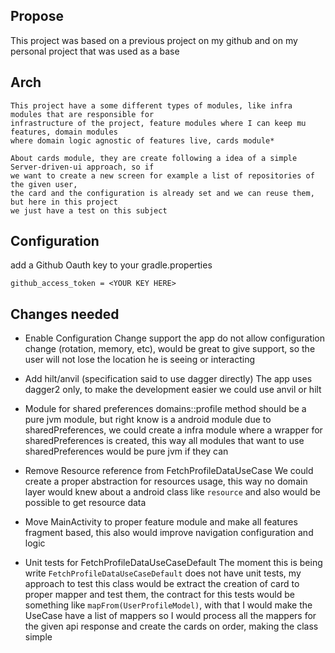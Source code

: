 ## Propose

This project was based on a previous project on my github and on my personal project that was used
as a base

## Arch
    This project have a some different types of modules, like infra modules that are responsible for
    infrastructure of the project, feature modules where I can keep mu features, domain modules
    where domain logic agnostic of features live, cards module*

    About cards module, they are create following a idea of a simple Server-driven-ui approach, so if
    we want to create a new screen for example a list of repositories of the given user,
    the card and the configuration is already set and we can reuse them, but here in this project
    we just have a test on this subject

## Configuration

add a Github Oauth key to your gradle.properties

```
github_access_token = <YOUR KEY HERE>
```

## Changes needed

- Enable Configuration Change support
   the app do not allow configuration change (rotation, memory, etc), would be great to give support,
   so the user will not lose the location he is seeing or interacting

- Add hilt/anvil (specification said to use dagger directly)
    The app uses dagger2 only, to make the development easier we could use anvil or hilt

- Module for shared preferences
    domains::profile method should be a pure jvm module, but right know is a android module due to
    sharedPreferences, we could create a infra module where a wrapper for sharedPreferences is created,
    this way all modules that want to use sharedPreferences would be pure jvm if they can

- Remove Resource reference from FetchProfileDataUseCase
    We could create a proper abstraction for resources usage, this way no domain layer would knew
    about a android class like `resource` and also would be possible to get resource data

- Move MainActivity to proper feature module and make all features fragment based, this also would
    improve navigation configuration and logic

- Unit tests for FetchProfileDataUseCaseDefault
    The moment this is being write `FetchProfileDataUseCaseDefault` does not have unit tests,
    my approach to test this class would be extract the creation of card to proper mapper and test them,
    the contract for this tests would be something like `mapFrom(UserProfileModel)`, with that I would
    make the UseCase have a list of mappers so I would process all the mappers for the given api
    response and create the cards on order, making the class simple
